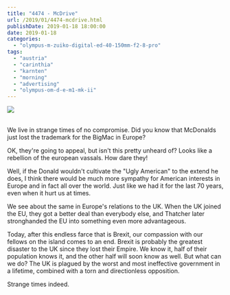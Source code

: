 ```yaml
---
title: "4474 - McDrive"
url: /2019/01/4474-mcdrive.html
publishDate: 2019-01-18 18:00:00
date: 2019-01-18
categories: 
  - "olympus-m-zuiko-digital-ed-40-150mm-f2-8-pro"
tags: 
  - "austria"
  - "carinthia"
  - "karnten"
  - "morning"
  - "advertising"
  - "olympus-om-d-e-m1-mk-ii"
---
```

<div class="container">
<div class="center"><a target="_blank" href="https://d25zfm9zpd7gm5.cloudfront.net/1200x1200/2017/20171029_074118_lr.jpg"><img class="webfeedsFeaturedVisual" src="https://d25zfm9zpd7gm5.cloudfront.net/0600x0600/2017/20171029_074118_lr.jpg" /></a></div>
</div>
<br />

We live in strange times of no compromise. Did you know that
McDonalds just lost the trademark for the BigMac in Europe?

<a target="_blank" href="https://d25zfm9zpd7gm5.cloudfront.net/1200x1200/2017/20171029_075551_lr.jpg"><img style="margin: 0pt 10px 0pt 0px; float: left;" src="https://d25zfm9zpd7gm5.cloudfront.net/0150x0150/2017/20171029_075551_lr.jpg" alt="" border="0" /></a> OK, they're going to appeal, but isn't this 
pretty unheard of? Looks like a rebellion of the european vassals. How dare they!

Well, if the Donald wouldn't cultivate the "Ugly American" to the
extend he does, I think there would be much more sympathy for
American interests in Europe and in fact all over the world. Just
like we had it for the last 70 years, even when it hurt us at times.

We see about the same in Europe's relations to the UK. When the UK
joined the EU, they got a better deal than everybody else, and
Thatcher later stronghanded the EU into something even more
advantageous.

Today, after this endless farce that is Brexit, our compassion with
our fellows on the island comes to an end. Brexit is probably the
greatest disaster to the UK since they lost their Empire. We know
it, half of their population knows it, and the other half will soon
know as well. But what can we do? The UK is plagued by the worst and
most ineffective government in a lifetime, combined with a torn and
directionless opposition.

Strange times indeed.